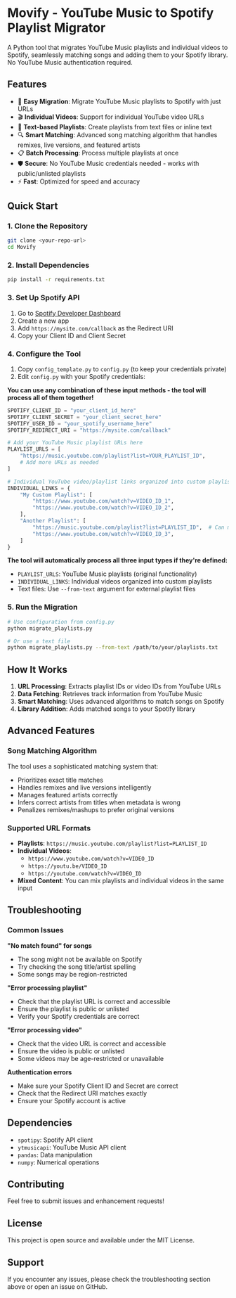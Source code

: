 # Movify - YouTube Music to Spotify Playlist Migrator

A Python tool that migrates YouTube Music playlists and individual videos to Spotify, seamlessly matching songs and adding them to your Spotify library. No YouTube Music authentication required.

## Features

- 🎵 **Easy Migration**: Migrate YouTube Music playlists to Spotify with just URLs
- 🎬 **Individual Videos**: Support for individual YouTube video URLs
- 📝 **Text-based Playlists**: Create playlists from text files or inline text
- 🔍 **Smart Matching**: Advanced song matching algorithm that handles remixes, live versions, and featured artists
- 📋 **Batch Processing**: Process multiple playlists at once
- 🛡️ **Secure**: No YouTube Music credentials needed - works with public/unlisted playlists
- ⚡ **Fast**: Optimized for speed and accuracy

## Quick Start

### 1. Clone the Repository
```bash
git clone <your-repo-url>
cd Movify
```

### 2. Install Dependencies
```bash
pip install -r requirements.txt
```

### 3. Set Up Spotify API
1. Go to [Spotify Developer Dashboard](https://developer.spotify.com/dashboard)
2. Create a new app
3. Add `https://mysite.com/callback` as the Redirect URI
4. Copy your Client ID and Client Secret

### 4. Configure the Tool
1. Copy `config_template.py` to `config.py` (to keep your credentials private)
2. Edit `config.py` with your Spotify credentials:

**You can use any combination of these input methods - the tool will process all of them together!**
```python
SPOTIFY_CLIENT_ID = "your_client_id_here"
SPOTIFY_CLIENT_SECRET = "your_client_secret_here"
SPOTIFY_USER_ID = "your_spotify_username_here"
SPOTIFY_REDIRECT_URI = "https://mysite.com/callback"

# Add your YouTube Music playlist URLs here
PLAYLIST_URLS = [
    "https://music.youtube.com/playlist?list=YOUR_PLAYLIST_ID",
    # Add more URLs as needed
]

# Individual YouTube video/playlist links organized into custom playlists
INDIVIDUAL_LINKS = {
    "My Custom Playlist": [
        "https://www.youtube.com/watch?v=VIDEO_ID_1",
        "https://www.youtube.com/watch?v=VIDEO_ID_2",
    ],
    "Another Playlist": [
        "https://music.youtube.com/playlist?list=PLAYLIST_ID",  # Can mix playlists too!
        "https://www.youtube.com/watch?v=VIDEO_ID_3",
    ]
}
```

**The tool will automatically process all three input types if they're defined:**
- `PLAYLIST_URLS`: YouTube Music playlists (original functionality)
- `INDIVIDUAL_LINKS`: Individual videos organized into custom playlists
- Text files: Use `--from-text` argument for external playlist files

### 5. Run the Migration
```bash
# Use configuration from config.py
python migrate_playlists.py

# Or use a text file
python migrate_playlists.py --from-text /path/to/your/playlists.txt
```

## How It Works

1. **URL Processing**: Extracts playlist IDs or video IDs from YouTube URLs
2. **Data Fetching**: Retrieves track information from YouTube Music
3. **Smart Matching**: Uses advanced algorithms to match songs on Spotify
4. **Library Addition**: Adds matched songs to your Spotify library

## Advanced Features

### Song Matching Algorithm
The tool uses a sophisticated matching system that:
- Prioritizes exact title matches
- Handles remixes and live versions intelligently
- Manages featured artists correctly
- Infers correct artists from titles when metadata is wrong
- Penalizes remixes/mashups to prefer original versions

### Supported URL Formats
- **Playlists**: `https://music.youtube.com/playlist?list=PLAYLIST_ID`
- **Individual Videos**: 
  - `https://www.youtube.com/watch?v=VIDEO_ID`
  - `https://youtu.be/VIDEO_ID`
  - `https://youtube.com/watch?v=VIDEO_ID`
- **Mixed Content**: You can mix playlists and individual videos in the same input

## Troubleshooting

### Common Issues

**"No match found" for songs**
- The song might not be available on Spotify
- Try checking the song title/artist spelling
- Some songs may be region-restricted

**"Error processing playlist"**
- Check that the playlist URL is correct and accessible
- Ensure the playlist is public or unlisted
- Verify your Spotify credentials are correct

**"Error processing video"**
- Check that the video URL is correct and accessible
- Ensure the video is public or unlisted
- Some videos may be age-restricted or unavailable

**Authentication errors**
- Make sure your Spotify Client ID and Secret are correct
- Check that the Redirect URI matches exactly
- Ensure your Spotify account is active

## Dependencies

- `spotipy`: Spotify API client
- `ytmusicapi`: YouTube Music API client
- `pandas`: Data manipulation
- `numpy`: Numerical operations

## Contributing

Feel free to submit issues and enhancement requests!

## License

This project is open source and available under the MIT License.

## Support

If you encounter any issues, please check the troubleshooting section above or open an issue on GitHub.